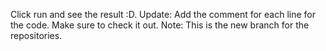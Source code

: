 Click run and see the result :D. Update: Add the comment for each line for the code. Make sure to check it out. 
Note: This is the new branch for the repositories. 
